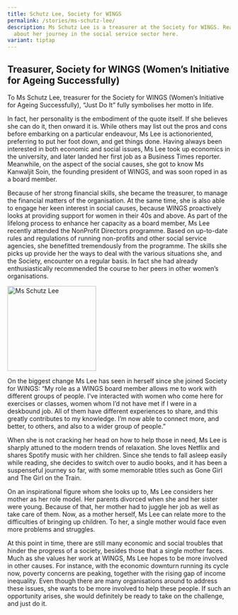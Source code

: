 ```yaml
---
title: Schutz Lee, Society for WINGS
permalink: /stories/ms-schutz-lee/
description: Ms Schutz Lee is a treasurer at the Society for WINGS. Read more
  about her journey in the social service sector here.
variant: tiptap
---
```

<h2>Treasurer, Society for WINGS (Women’s Initiative for Ageing Successfully)</h2>
<p>To Ms Schutz Lee, treasurer for the Society for WINGS (Women’s Initiative
for Ageing Successfully), “Just Do It” fully symbolises her motto in life.</p>
<p>In fact, her personality is the embodiment of the quote itself. If she
believes she can do it, then onward it is. While others may list out the
pros and cons before embarking on a particular endeavour, Ms Lee is actionoriented,
preferring to put her foot down, and get things done. Having always been
interested in both economic and social issues, Ms Lee took up economics
in the university, and later landed her first job as a Business Times reporter.
Meanwhile, on the aspect of the social causes, she got to know Ms Kanwaljit
Soin, the founding president of WINGS, and was soon roped in as a board
member.</p>
<p>Because of her strong financial skills, she became the treasurer, to manage
the financial matters of the organisation. At the same time, she is also
able to engage her keen interest in social causes, because WINGS proactively
looks at providing support for women in their 40s and above. As part of
the lifelong process to enhance her capacity as a board member, Ms Lee
recently attended the NonProfit Directors programme. Based on up-to-date
rules and regulations of running non-profits and other social service agencies,
she benefitted tremendously from the programme. The skills she picks up
provide her the ways to deal with the various situations she, and the Society,
encounter on a regular basis. In fact she had already enthusiastically
recommended the course to her peers in other women’s organisations.</p>
<div class="isomer-image-wrapper">
<img style="width: 200px; height: 191px;" height="auto" width="100%" alt="Ms Schutz Lee" src="/images/stories/pages/ms-schutz-lee.jpg">
</div>
<p>On the biggest change Ms Lee has seen in herself since she joined Society
for WINGS: “My role as a WINGS board member allows me to work with different
groups of people. I’ve interacted with women who come here for exercises
or classes, women whom I’d not have met if I were in a deskbound job. All
of them have different experiences to share, and this greatly contributes
to my knowledge. I’m now able to connect more, and better, to others, and
also to a wider group of people.”</p>
<p>When she is not cracking her head on how to help those in need, Ms Lee
is sharply attuned to the modern trends of relaxation. She loves Netflix
and shares Spotify music with her children. Since she tends to fall asleep
easily while reading, she decides to switch over to audio books, and it
has been a suspenseful journey so far, with some memorable titles such
as Gone Girl and The Girl on the Train.</p>
<p>On an inspirational figure whom she looks up to, Ms Lee considers her
mother as her role model. Her parents divorced when she and her sister
were young. Because of that, her mother had to juggle her job as well as
take care of them. Now, as a mother herself, Ms Lee can relate more to
the difficulties of bringing up children. To her, a single mother would
face even more problems and struggles.</p>
<p>At this point in time, there are still many economic and social troubles
that hinder the progress of a society, besides those that a single mother
faces. Much as she values her work at WINGS, Ms Lee hopes to be more involved
in other causes. For instance, with the economic downturn running its cycle
now, poverty concerns are peaking, together with the rising gap of income
inequality. Even though there are many organisations around to address
these issues, she wants to be more involved to help these people. If such
an opportunity arises, she would definitely be ready to take on the challenge,
and just do it.</p>